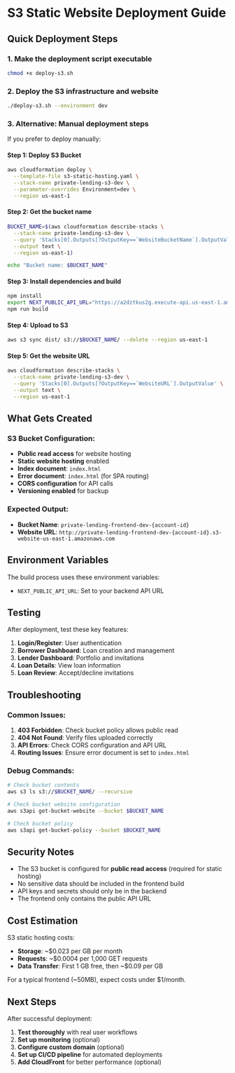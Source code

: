 # S3 Static Website Deployment Guide

## Quick Deployment Steps

### 1. Make the deployment script executable
```bash
chmod +x deploy-s3.sh
```

### 2. Deploy the S3 infrastructure and website
```bash
./deploy-s3.sh --environment dev
```

### 3. Alternative: Manual deployment steps

If you prefer to deploy manually:

#### Step 1: Deploy S3 Bucket
```bash
aws cloudformation deploy \
  --template-file s3-static-hosting.yaml \
  --stack-name private-lending-s3-dev \
  --parameter-overrides Environment=dev \
  --region us-east-1
```

#### Step 2: Get the bucket name
```bash
BUCKET_NAME=$(aws cloudformation describe-stacks \
  --stack-name private-lending-s3-dev \
  --query 'Stacks[0].Outputs[?OutputKey==`WebsiteBucketName`].OutputValue' \
  --output text \
  --region us-east-1)

echo "Bucket name: $BUCKET_NAME"
```

#### Step 3: Install dependencies and build
```bash
npm install
export NEXT_PUBLIC_API_URL="https://a2dztkus2g.execute-api.us-east-1.amazonaws.com/dev"
npm run build
```

#### Step 4: Upload to S3
```bash
aws s3 sync dist/ s3://$BUCKET_NAME/ --delete --region us-east-1
```

#### Step 5: Get the website URL
```bash
aws cloudformation describe-stacks \
  --stack-name private-lending-s3-dev \
  --query 'Stacks[0].Outputs[?OutputKey==`WebsiteURL`].OutputValue' \
  --output text \
  --region us-east-1
```

## What Gets Created

### S3 Bucket Configuration:
- **Public read access** for website hosting
- **Static website hosting** enabled
- **Index document**: `index.html`
- **Error document**: `index.html` (for SPA routing)
- **CORS configuration** for API calls
- **Versioning enabled** for backup

### Expected Output:
- **Bucket Name**: `private-lending-frontend-dev-{account-id}`
- **Website URL**: `http://private-lending-frontend-dev-{account-id}.s3-website-us-east-1.amazonaws.com`

## Environment Variables

The build process uses these environment variables:
- `NEXT_PUBLIC_API_URL`: Set to your backend API URL

## Testing

After deployment, test these key features:
1. **Login/Register**: User authentication
2. **Borrower Dashboard**: Loan creation and management
3. **Lender Dashboard**: Portfolio and invitations
4. **Loan Details**: View loan information
5. **Loan Review**: Accept/decline invitations

## Troubleshooting

### Common Issues:

1. **403 Forbidden**: Check bucket policy allows public read
2. **404 Not Found**: Verify files uploaded correctly
3. **API Errors**: Check CORS configuration and API URL
4. **Routing Issues**: Ensure error document is set to `index.html`

### Debug Commands:
```bash
# Check bucket contents
aws s3 ls s3://$BUCKET_NAME/ --recursive

# Check bucket website configuration
aws s3api get-bucket-website --bucket $BUCKET_NAME

# Check bucket policy
aws s3api get-bucket-policy --bucket $BUCKET_NAME
```

## Security Notes

- The S3 bucket is configured for **public read access** (required for static hosting)
- No sensitive data should be included in the frontend build
- API keys and secrets should only be in the backend
- The frontend only contains the public API URL

## Cost Estimation

S3 static hosting costs:
- **Storage**: ~$0.023 per GB per month
- **Requests**: ~$0.0004 per 1,000 GET requests
- **Data Transfer**: First 1 GB free, then ~$0.09 per GB

For a typical frontend (~50MB), expect costs under $1/month.

## Next Steps

After successful deployment:
1. **Test thoroughly** with real user workflows
2. **Set up monitoring** (optional)
3. **Configure custom domain** (optional)
4. **Set up CI/CD pipeline** for automated deployments
5. **Add CloudFront** for better performance (optional)
